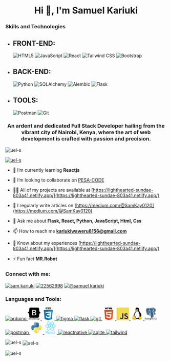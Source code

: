 <h1 align="center">Hi 👋, I'm Samuel Kariuki</h1>

### Skills and Technologies

- <h2>FRONT-END:</h2>

  ![HTML5](https://img.shields.io/badge/HTML5-E34F26?style=for-the-badge&logo=html5&logoColor=white)
  ![JavaScript](https://img.shields.io/badge/JavaScript-F7DF1E?style=for-the-badge&logo=javascript&logoColor=black)
  ![React](https://img.shields.io/badge/React-61DAFB?style=for-the-badge&logo=react&logoColor=white)
  ![Tailwind CSS](https://img.shields.io/badge/Tailwind%20CSS-38B2AC?style=for-the-badge&logo=tailwind-css&logoColor=white)
  ![Bootstrap](https://img.shields.io/badge/Bootstrap-7952B3?style=for-the-badge&logo=bootstrap&logoColor=white)

- <h2>BACK-END:</h2>

  ![Python](https://img.shields.io/badge/Python-3.10.12-blue?style=for-the-badge&logo=python&logoColor=white)
  ![SQLAlchemy](https://img.shields.io/badge/SQLAlchemy-306998?style=for-the-badge&logo=sqlalchemy&logoColor=white)
  ![Alembic](https://img.shields.io/badge/Alembic-4EAF57?style=for-the-badge&logo=alembic&logoColor=white)
  ![Flask](https://img.shields.io/badge/Flask-000000?style=for-the-badge&logo=flask&logoColor=white)

- <H2>TOOLS:</H2>

  ![Postman](https://img.shields.io/badge/Postman-View%20Collection-blue?style=for-the-badge&logo=postman)
  ![Git](https://img.shields.io/badge/Git-F05032?style=for-the-badge&logo=git&logoColor=white)


<h3 align="center">An ardent and dedicated Full Stack Developer hailing from the vibrant city of Nairobi, Kenya, where the art of web development is crafted with passion and precision.</h3>


<p align="left"> <img src="https://komarev.com/ghpvc/?username=uel-s&label=Profile%20views&color=0e75b6&style=flat" alt="uel-s" /> </p>

<p align="left"> <a href="https://github.com/ryo-ma/github-profile-trophy"><img src="https://github-profile-trophy.vercel.app/?username=uel-s" alt="uel-s" /></a> </p>

- 🌱 I’m currently learning **Reactjs**

- 👯 I’m looking to collaborate on [PESA-CODE](https://dynamic-toffee-207457.netlify.app/)

- 👨‍💻 All of my projects are available at [https://lighthearted-sundae-803a41.netlify.app/](https://lighthearted-sundae-803a41.netlify.app/)

- 📝 I regularly write articles on [https://medium.com/@SamKay0120](https://medium.com/@SamKay0120)

- 💬 Ask me about **Flask, React, Python, JavaScript, Html, Css**

- 📫 How to reach me **kariukiwaweru8156@gmail.com**

- 📄 Know about my experiences [https://lighthearted-sundae-803a41.netlify.app/](https://lighthearted-sundae-803a41.netlify.app/)

- ⚡ Fun fact **MR.Robot**

<h3 align="left">Connect with me:</h3>
<p align="left">
<a href="https://linkedin.com/in/sam kariuki" target="blank"><img align="center" src="https://raw.githubusercontent.com/rahuldkjain/github-profile-readme-generator/master/src/images/icons/Social/linked-in-alt.svg" alt="sam kariuki" height="30" width="40" /></a>
<a href="https://stackoverflow.com/users/22562998" target="blank"><img align="center" src="https://raw.githubusercontent.com/rahuldkjain/github-profile-readme-generator/master/src/images/icons/Social/stack-overflow.svg" alt="22562998" height="30" width="40" /></a>
<a href="https://medium.com/@samuel kariuki" target="blank"><img align="center" src="https://raw.githubusercontent.com/rahuldkjain/github-profile-readme-generator/master/src/images/icons/Social/medium.svg" alt="@samuel kariuki" height="30" width="40" /></a>
</p>

<h3 align="left">Languages and Tools:</h3>
<p align="left"> <a href="https://www.arduino.cc/" target="_blank" rel="noreferrer"> <img src="https://cdn.worldvectorlogo.com/logos/arduino-1.svg" alt="arduino" width="40" height="40"/> </a> <a href="https://getbootstrap.com" target="_blank" rel="noreferrer"> <img src="https://raw.githubusercontent.com/devicons/devicon/master/icons/bootstrap/bootstrap-plain-wordmark.svg" alt="bootstrap" width="40" height="40"/> </a> <a href="https://www.w3schools.com/css/" target="_blank" rel="noreferrer"> <img src="https://raw.githubusercontent.com/devicons/devicon/master/icons/css3/css3-original-wordmark.svg" alt="css3" width="40" height="40"/> </a> <a href="https://www.figma.com/" target="_blank" rel="noreferrer"> <img src="https://www.vectorlogo.zone/logos/figma/figma-icon.svg" alt="figma" width="40" height="40"/> </a> <a href="https://flask.palletsprojects.com/" target="_blank" rel="noreferrer"> <img src="https://www.vectorlogo.zone/logos/pocoo_flask/pocoo_flask-icon.svg" alt="flask" width="40" height="40"/> </a> <a href="https://git-scm.com/" target="_blank" rel="noreferrer"> <img src="https://www.vectorlogo.zone/logos/git-scm/git-scm-icon.svg" alt="git" width="40" height="40"/> </a> <a href="https://www.w3.org/html/" target="_blank" rel="noreferrer"> <img src="https://raw.githubusercontent.com/devicons/devicon/master/icons/html5/html5-original-wordmark.svg" alt="html5" width="40" height="40"/> </a> <a href="https://developer.mozilla.org/en-US/docs/Web/JavaScript" target="_blank" rel="noreferrer"> <img src="https://raw.githubusercontent.com/devicons/devicon/master/icons/javascript/javascript-original.svg" alt="javascript" width="40" height="40"/> </a> <a href="https://www.linux.org/" target="_blank" rel="noreferrer"> <img src="https://raw.githubusercontent.com/devicons/devicon/master/icons/linux/linux-original.svg" alt="linux" width="40" height="40"/> </a> <a href="https://www.postgresql.org" target="_blank" rel="noreferrer"> <img src="https://raw.githubusercontent.com/devicons/devicon/master/icons/postgresql/postgresql-original-wordmark.svg" alt="postgresql" width="40" height="40"/> </a> <a href="https://postman.com" target="_blank" rel="noreferrer"> <img src="https://www.vectorlogo.zone/logos/getpostman/getpostman-icon.svg" alt="postman" width="40" height="40"/> </a> <a href="https://www.python.org" target="_blank" rel="noreferrer"> <img src="https://raw.githubusercontent.com/devicons/devicon/master/icons/python/python-original.svg" alt="python" width="40" height="40"/> </a> <a href="https://reactjs.org/" target="_blank" rel="noreferrer"> <img src="https://raw.githubusercontent.com/devicons/devicon/master/icons/react/react-original-wordmark.svg" alt="react" width="40" height="40"/> </a> <a href="https://reactnative.dev/" target="_blank" rel="noreferrer"> <img src="https://reactnative.dev/img/header_logo.svg" alt="reactnative" width="40" height="40"/> </a> <a href="https://www.sqlite.org/" target="_blank" rel="noreferrer"> <img src="https://www.vectorlogo.zone/logos/sqlite/sqlite-icon.svg" alt="sqlite" width="40" height="40"/> </a> <a href="https://tailwindcss.com/" target="_blank" rel="noreferrer"> <img src="https://www.vectorlogo.zone/logos/tailwindcss/tailwindcss-icon.svg" alt="tailwind" width="40" height="40"/> </a> </p>

<p><img align="left" src="https://github-readme-stats.vercel.app/api/top-langs?username=uel-s&show_icons=true&locale=en&layout=compact" alt="uel-s" /></p>

<p>&nbsp;<img align="center" src="https://github-readme-stats.vercel.app/api?username=uel-s&show_icons=true&locale=en" alt="uel-s" /></p>

<p><img align="center" src="https://github-readme-streak-stats.herokuapp.com/?user=uel-s&" alt="uel-s" /></p>
